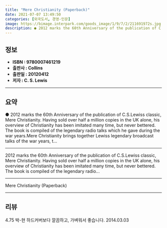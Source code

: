 ```yaml
---
title: "Mere Christianity (Paperback)"
date: 2021-07-07 13:49:50
categories: [외국도서, 경영-인문]
image: https://bimage.interpark.com/goods_image/1/9/7/2/211691972s.jpg
description: ● 2012 marks the 60th Anniversary of the publication of C.S.Lewiss classic, Mere Christianity. Having sold over half a million copies in the UK alone, his over
---
```


## **정보**

- **ISBN : 9780007461219**
- **출판사 : Collins**
- **출판일 : 20120412**
- **저자 : C. S. Lewis**

------



## **요약**

●  2012 marks the 60th Anniversary of the publication of C.S.Lewiss classic, Mere Christianity. Having sold over half a million copies in the UK alone, his overview of Christianity has been imitated many time, but never bettered. The book is compiled of the legendary radio talks which he gave during the war years.Mere Christianity brings together Lewiss legendary broadcast talks of the war years, t...

------

2012 marks the 60th Anniversary of the publication of C.S.Lewiss classic, Mere Christianity. Having sold over half a million copies in the UK alone, his overview of Christianity has been imitated many time, but never bettered. The book is compiled of the legendary radio... 

------


Mere Christianity (Paperback) 

------


## **리뷰** 

4.75 박-현 하드커버보다 깔끔하고, 가벼워서 좋습니다. 2014.03.03 <br/>